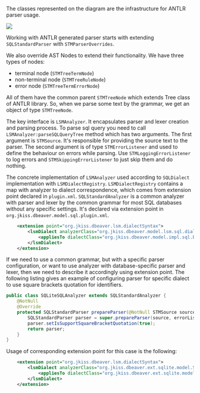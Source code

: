The classes represented on the diagram are the infrastructure for ANTLR parser usage.


![](/LSMDiagram.png)



Working with ANTLR generated parser starts with extending `SQLStandardParser` with `STMParserOverrides`.

We also override AST Nodes to extend their functionality. We have three types of nodes:
- terminal node (`STMTreeTermNode`)
- non-terminal node (`STMTreeRuleNode`)
- error node (`STMTreeTermErrorNode`)

All of them have the common parent `STMTreeNode` which extends Tree class of ANTLR library.
So, when we parse some text by the grammar, we get an object of type `STMTreeNode`.

The key interface is `LSMAnalyzer`. It encapsulates parser and lexer creation and parsing process.
To parse sql query you need to call `LSMAnalyzer:parseSQLQueryTree` method which has two arguments.
The first argument is `STMSource`. It's responsible for providing the source text to the parser.
The second argument is of type `STMErrorListener` and used to define the behaviour on errors while parsing.
Use `STMLoggingErrorListener` to log errors and `STMSkippingErrorListener` to just skip them and do nothing.

The concrete implementation of `LSMAnalyzer` used according to `SQLDialect` implementation with `LSMDialectRegistry`. `LSMDialectRegistry` contains a map with analyzer to dialect correspondence, which comes from extension point declared in `plugin.xml`.
`SQLStandardAnalyzer` is a common analyzer with parser and lexer by the common grammar for most SQL databases without any specific settings. It's declared via extension point in `org.jkiss.dbeaver.model.sql.plugin.xml`.

```xml
    <extension point="org.jkiss.dbeaver.lsm.dialectSyntax">
        <lsmDialect analyzerClass="org.jkiss.dbeaver.model.lsm.sql.dialect.SQLStandardAnalyzer">
            <appliesTo dialectClass="org.jkiss.dbeaver.model.impl.sql.BasicSQLDialect"/>
        </lsmDialect>
    </extension>
```
If we need to use a common grammar, but with a specific parser configuration, or want to use analyzer with database-specific parser and lexer,
then we need to describe it accordingly using extension point.
The following listing gives an example of configuring parser for specific dialect to use square brackets quotation for identifiers.
```java
public class SQLiteSQLAnalyzer extends SQLStandardAnalyzer {
    @NotNull
    @Override
    protected SQLStandardParser prepareParser(@NotNull STMSource source, @Nullable STMErrorListener errorListener) {
        SQLStandardParser parser = super.prepareParser(source, errorListener);
        parser.setIsSupportSquareBracketQuotation(true);
        return parser;
    }
}
```
Usage of corresponding extension point for this case is the following:
```xml
    <extension point="org.jkiss.dbeaver.lsm.dialectSyntax">
        <lsmDialect analyzerClass="org.jkiss.dbeaver.ext.sqlite.model.SQLiteSQLAnalyzer">
            <appliesTo dialectClass="org.jkiss.dbeaver.ext.sqlite.model.SQLiteSQLDialect"/>
        </lsmDialect>
    </extension>
```
